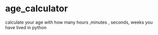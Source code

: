 # age_calculator
calculate your age with how many hours ,minutes , seconds, weeks you have lived in python
